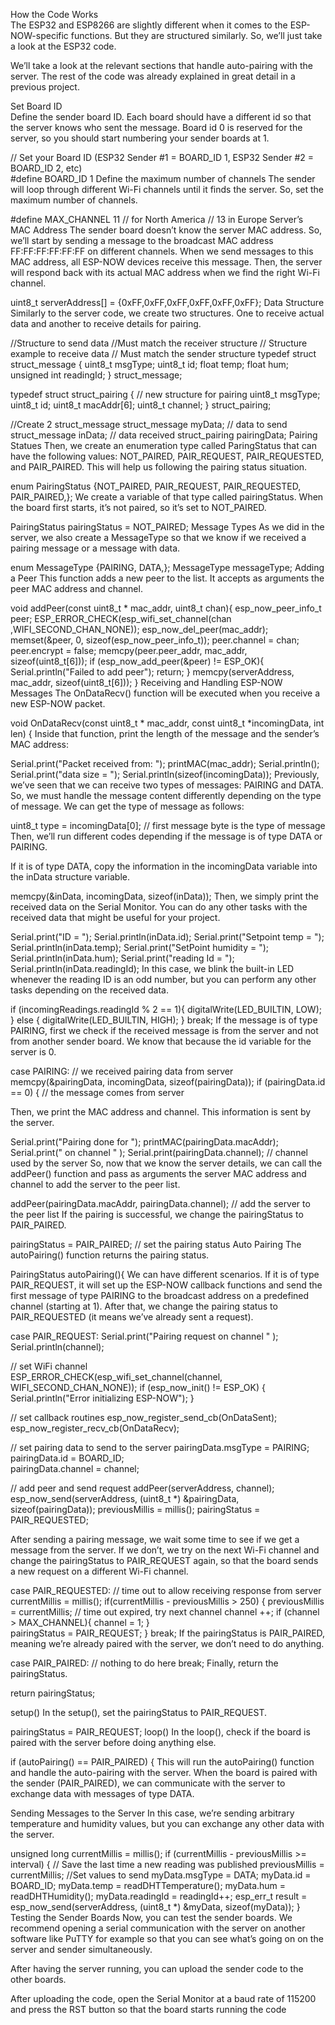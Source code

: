 How the Code Works  
The ESP32 and ESP8266 are slightly different when it comes to the ESP-NOW-specific functions.   But they are structured similarly. So, we’ll just take a look at the ESP32 code.  

We’ll take a look at the relevant sections that handle auto-pairing with the server. The rest of   the code was already explained in great detail in a previous project.  

Set Board ID  
Define the sender board ID. Each board should have a different id so that the server knows who   sent the message. Board id 0 is reserved for the server, so you should start numbering your   sender boards at 1.  
 
// Set your Board ID (ESP32 Sender #1 = BOARD_ID 1, ESP32 Sender #2 = BOARD_ID 2, etc)  
#define BOARD_ID 1
Define the maximum number of channels
The sender will loop through different Wi-Fi channels until it finds the server. So, set the maximum number of channels.

#define MAX_CHANNEL 11  // for North America // 13 in Europe
Server’s MAC Address
The sender board doesn’t know the server MAC address. So, we’ll start by sending a message to the broadcast MAC address FF:FF:FF:FF:FF:FF on different channels. When we send messages to this MAC address, all ESP-NOW devices receive this message. Then, the server will respond back with its actual MAC address when we find the right Wi-Fi channel.

uint8_t serverAddress[] = {0xFF,0xFF,0xFF,0xFF,0xFF,0xFF};
Data Structure
Similarly to the server code, we create two structures. One to receive actual data and another to receive details for pairing.


//Structure to send data
//Must match the receiver structure
// Structure example to receive data
// Must match the sender structure
typedef struct struct_message {
  uint8_t msgType;
  uint8_t id;
  float temp;
  float hum;
  unsigned int readingId;
} struct_message;

typedef struct struct_pairing {       // new structure for pairing
    uint8_t msgType;
    uint8_t id;
    uint8_t macAddr[6];
    uint8_t channel;
} struct_pairing;

//Create 2 struct_message 
struct_message myData;  // data to send
struct_message inData;  // data received
struct_pairing pairingData;
Pairing Statues
Then, we create an enumeration type called ParingStatus that can have the following values: NOT_PAIRED, PAIR_REQUEST, PAIR_REQUESTED, and PAIR_PAIRED. This will help us following the pairing status situation.

enum PairingStatus {NOT_PAIRED, PAIR_REQUEST, PAIR_REQUESTED, PAIR_PAIRED,};
We create a variable of that type called pairingStatus. When the board first starts, it’s not paired, so it’s set to NOT_PAIRED.

PairingStatus pairingStatus = NOT_PAIRED;
Message Types
As we did in the server, we also create a MessageType so that we know if we received a pairing message or a message with data.



enum MessageType {PAIRING, DATA,};
MessageType messageType;
Adding a Peer
This function adds a new peer to the list. It accepts as arguments the peer MAC address and channel.

void addPeer(const uint8_t * mac_addr, uint8_t chan){
  esp_now_peer_info_t peer;
  ESP_ERROR_CHECK(esp_wifi_set_channel(chan ,WIFI_SECOND_CHAN_NONE));
  esp_now_del_peer(mac_addr);
  memset(&peer, 0, sizeof(esp_now_peer_info_t));
  peer.channel = chan;
  peer.encrypt = false;
  memcpy(peer.peer_addr, mac_addr, sizeof(uint8_t[6]));
  if (esp_now_add_peer(&peer) != ESP_OK){
    Serial.println("Failed to add peer");
    return;
  }
  memcpy(serverAddress, mac_addr, sizeof(uint8_t[6]));
}
Receiving and Handling ESP-NOW Messages
The OnDataRecv() function will be executed when you receive a new ESP-NOW packet.

void OnDataRecv(const uint8_t * mac_addr, const uint8_t *incomingData, int len) {
Inside that function, print the length of the message and the sender’s MAC address:

Serial.print("Packet received from: ");
printMAC(mac_addr);
Serial.println();
Serial.print("data size = ");
Serial.println(sizeof(incomingData));
Previously, we’ve seen that we can receive two types of messages: PAIRING and DATA. So, we must handle the message content differently depending on the type of message. We can get the type of message as follows:



uint8_t type = incomingData[0];       // first message byte is the type of message
Then, we’ll run different codes depending if the message is of type DATA or PAIRING.

If it is of type DATA, copy the information in the incomingData variable into the inData structure variable.

memcpy(&inData, incomingData, sizeof(inData));
Then, we simply print the received data on the Serial Monitor. You can do any other tasks with the received data that might be useful for your project.

Serial.print("ID  = ");
Serial.println(inData.id);
Serial.print("Setpoint temp = ");
Serial.println(inData.temp);
Serial.print("SetPoint humidity = ");
Serial.println(inData.hum);
Serial.print("reading Id  = ");
Serial.println(inData.readingId);
In this case, we blink the built-in LED whenever the reading ID is an odd number, but you can perform any other tasks depending on the received data.

if (incomingReadings.readingId % 2 == 1){
  digitalWrite(LED_BUILTIN, LOW);
} else { 
  digitalWrite(LED_BUILTIN, HIGH);
}
break;
If the message is of type PAIRING, first we check if the received message is from the server and not from another sender board. We know that because the id variable for the server is 0.

case PAIRING:    // we received pairing data from server
  memcpy(&pairingData, incomingData, sizeof(pairingData));
  if (pairingData.id == 0) {              // the message comes from server


Then, we print the MAC address and channel. This information is sent by the server.

Serial.print("Pairing done for ");
printMAC(pairingData.macAddr);
Serial.print(" on channel " );
Serial.print(pairingData.channel);    // channel used by the server
So, now that we know the server details, we can call the addPeer() function and pass as arguments the server MAC address and channel to add the server to the peer list.

addPeer(pairingData.macAddr, pairingData.channel); // add the server  to the peer list 
If the pairing is successful, we change the pairingStatus to PAIR_PAIRED.

pairingStatus = PAIR_PAIRED;             // set the pairing status
Auto Pairing
The autoPairing() function returns the pairing status.

PairingStatus autoPairing(){
We can have different scenarios. If it is of type PAIR_REQUEST, it will set up the ESP-NOW callback functions and send the first message of type PAIRING to the broadcast address on a predefined channel (starting at 1). After that, we change the pairing status to PAIR_REQUESTED (it means we’ve already sent a request).

case PAIR_REQUEST:
    Serial.print("Pairing request on channel "  );
    Serial.println(channel);

// set WiFi channel   
ESP_ERROR_CHECK(esp_wifi_set_channel(channel,  WIFI_SECOND_CHAN_NONE));
if (esp_now_init() != ESP_OK) {
  Serial.println("Error initializing ESP-NOW");
}

// set callback routines
esp_now_register_send_cb(OnDataSent);
esp_now_register_recv_cb(OnDataRecv);
  
// set pairing data to send to the server
pairingData.msgType = PAIRING;
pairingData.id = BOARD_ID;     
pairingData.channel = channel;

// add peer and send request
addPeer(serverAddress, channel);
esp_now_send(serverAddress, (uint8_t *) &pairingData, sizeof(pairingData));
previousMillis = millis();
pairingStatus = PAIR_REQUESTED;


After sending a pairing message, we wait some time to see if we get a message from the server. If we don’t, we try on the next Wi-Fi channel and change the pairingStatus to PAIR_REQUEST again, so that the board sends a new request on a different Wi-Fi channel.

case PAIR_REQUESTED:
// time out to allow receiving response from server
currentMillis = millis();
if(currentMillis - previousMillis > 250) {
  previousMillis = currentMillis;
  // time out expired,  try next channel
  channel ++;
  if (channel > MAX_CHANNEL){
     channel = 1;
  }   
  pairingStatus = PAIR_REQUEST;
}
break;
If the pairingStatus is PAIR_PAIRED, meaning we’re already paired with the server, we don’t need to do anything.

case PAIR_PAIRED:
   // nothing to do here 
break;
Finally, return the pairingStatus.

return pairingStatus;


setup()
In the setup(), set the pairingStatus to PAIR_REQUEST.

pairingStatus = PAIR_REQUEST;
loop()
In the loop(), check if the board is paired with the server before doing anything else.

if (autoPairing() == PAIR_PAIRED) {
This will run the autoPairing() function and handle the auto-pairing with the server. When the board is paired with the sender (PAIR_PAIRED), we can communicate with the server to exchange data with messages of type DATA.

Sending Messages to the Server
In this case, we’re sending arbitrary temperature and humidity values, but you can exchange any other data with the server.

unsigned long currentMillis = millis();
if (currentMillis - previousMillis >= interval) {
  // Save the last time a new reading was published
  previousMillis = currentMillis;
  //Set values to send
  myData.msgType = DATA;
  myData.id = BOARD_ID;
  myData.temp = readDHTTemperature();
  myData.hum = readDHTHumidity();
  myData.readingId = readingId++;
  esp_err_t result = esp_now_send(serverAddress, (uint8_t *) &myData, sizeof(myData));
}
Testing the Sender Boards
Now, you can test the sender boards. We recommend opening a serial communication with the server on another software like PuTTY for example so that you can see what’s going on on the server and sender simultaneously.

After having the server running, you can upload the sender code to the other boards.

After uploading the code, open the Serial Monitor at a baud rate of 115200 and press the RST button so that the board starts running the code
